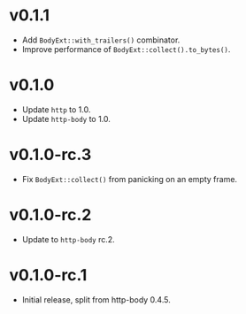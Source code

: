 # v0.1.1

- Add `BodyExt::with_trailers()` combinator.
- Improve performance of `BodyExt::collect().to_bytes()`.

# v0.1.0

- Update `http` to 1.0.
- Update `http-body` to 1.0.

# v0.1.0-rc.3

- Fix `BodyExt::collect()` from panicking on an empty frame.

# v0.1.0-rc.2

- Update to `http-body` rc.2.

# v0.1.0-rc.1

- Initial release, split from http-body 0.4.5.
